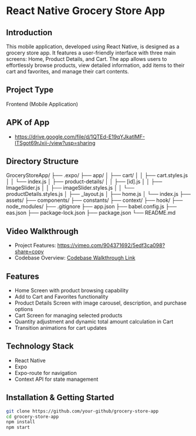 # React Native Grocery Store App

## Introduction
This mobile application, developed using React Native, is designed as a grocery store app. It features a user-friendly interface with three main screens: Home, Product Details, and Cart. The app allows users to effortlessly browse products, view detailed information, add items to their cart and favorites, and manage their cart contents.

## Project Type
Frontend (Mobile Application)

## APK of App
- https://drive.google.com/file/d/1QTEd-E19qYJkatlMF-lTSgot69rJxii-/view?usp=sharing

## Directory Structure
GroceryStoreApp/
├── .expo/
├── app/
│ ├── cart/
│ │ ├── cart.styles.js
│ │ └── index.js
│ ├── product-details/
│ │ ├── [id].js
│ │ ├── ImageSlider.js
│ │ ├── imageSlider.styles.js
│ │ └── productDetails.styles.js
│ ├── _layout.js
│ ├── home.js
│ └── index.js
├── assets/
├── components/
├── constants/
├── context/
├── hook/
├── node_modules/
├── .gitignore
├── app.json
├── babel.config.js
├── eas.json
├── package-lock.json
├── package.json
└── README.md

## Video Walkthrough
- Project Features: https://vimeo.com/904371692/5edf3ca098?share=copy
- Codebase Overview: [Codebase Walkthrough Link](#)

## Features
- Home Screen with product browsing capability
- Add to Cart and Favorites functionality
- Product Details Screen with image carousel, description, and purchase options
- Cart Screen for managing selected products
- Quantity adjustment and dynamic total amount calculation in Cart
- Transition animations for cart updates

## Technology Stack
- React Native
- Expo
- Expo-route for navigation
- Context API for state management

## Installation & Getting Started
```bash
git clone https://github.com/your-github/grocery-store-app
cd grocery-store-app
npm install
npm start




